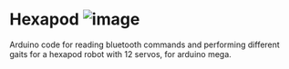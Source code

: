 # Hexapod                                                                                                                                                   ![image](https://user-images.githubusercontent.com/43800155/178482459-95cf45e0-42d5-4bdd-b205-70d8decbac40.png|400px)
                                                                                                                                                                  
Arduino code for reading bluetooth commands and performing different gaits for a hexapod robot with 12 servos, for arduino mega.                                                                                                                                                                                                                       
